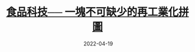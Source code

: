 ---
layout: post
title: <a href='https://www.master-insight.com/%e9%a3%9f%e5%93%81%e7%a7%91%e6%8a%80%e2%94%80%e2%94%80%e4%b8%80%e5%a1%8a%e4%b8%8d%e5%8f%af%e7%bc%ba%e5%b0%91%e7%9a%84%e5%86%8d%e5%b7%a5%e6%a5%ad%e5%8c%96%e6%8b%bc%e5%9c%96/' target="_blank">食品科技── 一塊不可缺少的再工業化拼圖</a> 
date:  2022-04-19 
description: 在全球消費者眼中，香港的食品製造商通常被視為擁有良好信譽和高安全標準的優質生產商。利用香港在食品行業的現有競爭優勢，加以有效應用工業4.0和其他新工業技術，必定為香港經濟帶來新機遇。
tags: 香港再工業化
categories: chinese

---